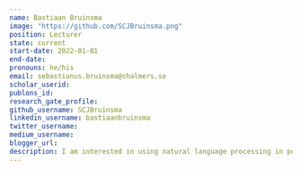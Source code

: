 ```yaml
---
name: Bastiaan Bruinsma
image: "https://github.com/SCJBruinsma.png"
position: Lecturer
state: current
start-date: 2022-01-01
end-date:
pronouns: he/his
email: sebastianus.bruinsma@chalmers.se
scholar_userid: 
publons_id:
research_gate_profile:
github_username: SCJBruinsma
linkedin_username: bastiaanbruinsma
twitter_username:
medium_username:
blogger_url:
description: I am interested in using natural language processing in political and social science research.
---
```

